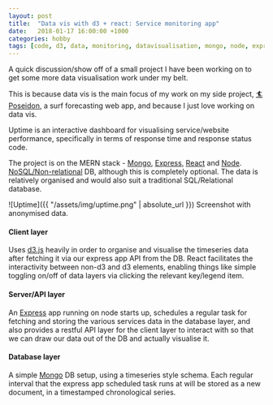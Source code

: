 ```yaml
---
layout: post
title:  "Data vis with d3 + react: Service monitoring app"
date:   2018-01-17 16:00:00 +1000
categories: hobby
tags: [code, d3, data, monitoring, datavisualisation, mongo, node, express, react, javascript]
---
```


A quick discussion/show off of a small project I have been working on to get some more data visualisation work under my belt.

This is because data vis is the main focus of my work on my side project, [:surfer: Poseidon](http://surfposeidon.io/), a surf forecasting web app, and because I just love working on data vis.

Uptime is an interactive dashboard for visualising service/website performance, specifically in terms of response time and response status code.

The project is on the MERN stack - [Mongo](https://www.mongodb.com/), [Express](https://expressjs.com/), [React](https://reactjs.org/) and [Node](https://nodejs.org/en/). [NoSQL/Non-relational](https://www.mongodb.com/nosql-explained) DB, although this is completely optional. The data is relatively organised and would also suit a traditional SQL/Relational database.

![Uptime]({{ "/assets/img/uptime.png" | absolute_url }})
Screenshot with anonymised data.

#### Client layer

Uses [d3.js](https://d3js.org/) heavily in order to organise and visualise the timeseries data after fetching it via our express app API from the DB. React facilitates the interactivity between non-d3 and d3 elements, enabling things like simple toggling on/off of data layers via clicking the relevant key/legend item.

#### Server/API layer

An [Express](https://expressjs.com/) app running on node starts up, schedules a regular task for fetching and storing the various services data in the database layer, and also provides a restful API layer for the client layer to interact with so that we can draw our data out of the DB and actually visualise it.

#### Database layer

A simple [Mongo](https://www.mongodb.com/) DB setup, using a timeseries style schema. Each regular interval that the express app scheduled task runs at will be stored as a new document, in a timestamped chronological series. 
